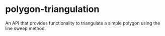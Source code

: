 # polygon-triangulation
An API that provides functionality to triangulate a simple polygon using the line sweep method.

